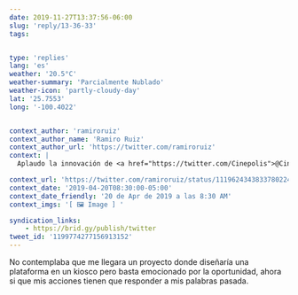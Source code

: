 ```yaml
---
date: 2019-11-27T13:37:56-06:00
slug: 'reply/13-36-33'
tags:


type: 'replies'
lang: 'es'
weather: '20.5°C'
weather-summary: 'Parcialmente Nublado'
weather-icon: 'partly-cloudy-day'
lat: '25.7553'
long: '-100.4022'


context_author: 'ramiroruiz'
context_author_name: 'Ramiro Ruiz'
context_author_url: 'https://twitter.com/ramiroruiz'
context: |
  Aplaudo la innovación de ‪<a href="https://twitter.com/Cinepolis">@Cinepolis</a>‬ en comparación de otros cines en México, y tmb sus constantes mejoras de su app de iOS. Pero sus kioscos de compra de boletos necesitan una solución diferente a solo pegarle un diseño móvil, he visto muchísimos confundidos.‪

context_url: 'https://twitter.com/ramiroruiz/status/1119624343833780224?s=12'
context_date: '2019-04-20T08:30:00-05:00'
context_date_friendly: '20 de Apr de 2019 a las 8:30 AM'
context_imgs: '[ 🖼 Image ] '

syndication_links:
    - https://brid.gy/publish/twitter
tweet_id: '1199774277156913152'
---
```

No contemplaba que me llegara un proyecto donde diseñaría una plataforma en un kiosco pero basta emocionado por la oportunidad, ahora si que mis acciones tienen que responder a mis palabras pasada.